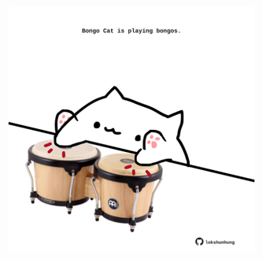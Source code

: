 <!-- built at 21/04/2025, 16:00:30 UTC -->
<p align="center">
  <img width="500" height="500" src="./ReadmeImage.svg">
</p>
